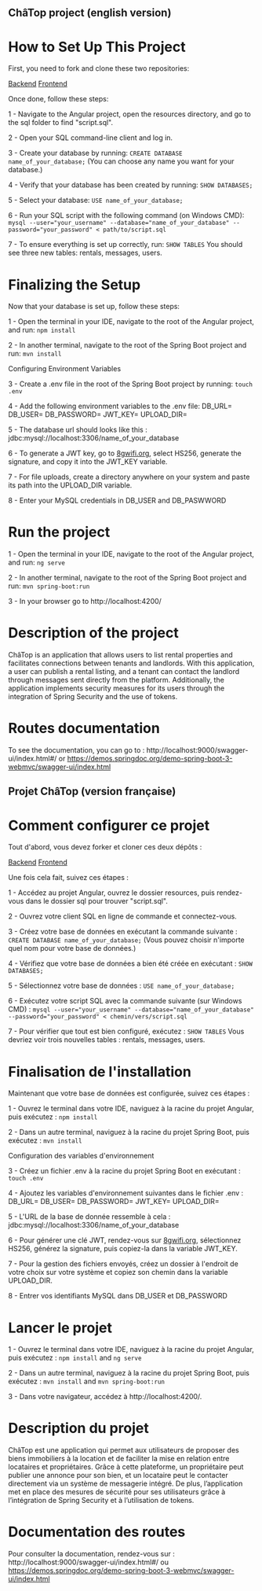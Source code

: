 ## ChâTop project (english version)

# How to Set Up This Project

First, you need to fork and clone these two repositories: 

[Backend](https://github.com/AlexisTrouwaert/OC_Projet_3_Backend_SpringBoot.git)
[Frontend](https://github.com/AlexisTrouwaert/Projet_3_backend_Java_OC.git)

Once done, follow these steps:

1 - Navigate to the Angular project, open the resources directory, and go to the sql folder to find "script.sql".

2 - Open your SQL command-line client and log in.

3 - Create your database by running: 
    `CREATE DATABASE name_of_your_database;`
    (You can choose any name you want for your database.)

4 - Verify that your database has been created by running:
    `SHOW DATABASES;`

5 - Select your database:
    `USE name_of_your_database;`

6 - Run your SQL script with the following command (on Windows CMD):
    `mysql --user="your_username" --database="name_of_your_database" --password="your_password" < path/to/script.sql`

7 - To ensure everything is set up correctly, run:
    `SHOW TABLES`
    You should see three new tables: rentals, messages, users.

# Finalizing the Setup

Now that your database is set up, follow these steps:

1 - Open the terminal in your IDE, navigate to the root of the Angular project, and run:
    `npm install`

2 - In another terminal, navigate to the root of the Spring Boot project and run:
    `mvn install`

Configuring Environment Variables

3 - Create a .env file in the root of the Spring Boot project by running:
    `touch .env`

4 - Add the following environment variables to the .env file:
    DB_URL=
    DB_USER=
    DB_PASSWORD=
    JWT_KEY=
    UPLOAD_DIR=

5 - The database url should looks like this : jdbc:mysql://localhost:3306/name_of_your_database

6 - To generate a JWT key, go to [8gwifi.org](https://8gwifi.org/jwsgen.jsp), select HS256, generate the signature, and copy it into the JWT_KEY variable.

7 - For file uploads, create a directory anywhere on your system and paste its path into the UPLOAD_DIR variable.

8 - Enter your MySQL credentials in DB_USER and DB_PASWWORD

# Run the project

1 - Open the terminal in your IDE, navigate to the root of the Angular project, and run:
    `ng serve`

2 - In another terminal, navigate to the root of the Spring Boot project and run:
    `mvn spring-boot:run`

3 - In your browser go to http://localhost:4200/

# Description of the project

ChâTop is an application that allows users to list rental properties and facilitates connections between tenants and landlords.
With this application, a user can publish a rental listing, and a tenant can contact the landlord through messages sent directly from the platform.
Additionally, the application implements security measures for its users through the integration of Spring Security and the use of tokens.

# Routes documentation

To see the documentation, you can go to :
    http://localhost:9000/swagger-ui/index.html#/
    or
    https://demos.springdoc.org/demo-spring-boot-3-webmvc/swagger-ui/index.html



## Projet ChâTop (version française)

# Comment configurer ce projet

Tout d'abord, vous devez forker et cloner ces deux dépôts :

[Backend](https://github.com/AlexisTrouwaert/OC_Projet_3_Backend_SpringBoot.git)
[Frontend](https://github.com/AlexisTrouwaert/Projet_3_backend_Java_OC.git)

Une fois cela fait, suivez ces étapes :

1 - Accédez au projet Angular, ouvrez le dossier resources, puis rendez-vous dans le dossier sql pour trouver "script.sql".

2 - Ouvrez votre client SQL en ligne de commande et connectez-vous.

3 - Créez votre base de données en exécutant la commande suivante :
    `CREATE DATABASE name_of_your_database;`
    (Vous pouvez choisir n'importe quel nom pour votre base de données.)

4 - Vérifiez que votre base de données a bien été créée en exécutant :
    `SHOW DATABASES;`

5 - Sélectionnez votre base de données :
    `USE name_of_your_database;`

6 - Exécutez votre script SQL avec la commande suivante (sur Windows CMD) :
    `mysql --user="your_username" --database="name_of_your_database" --password="your_password" < chemin/vers/script.sql`

7 - Pour vérifier que tout est bien configuré, exécutez :
    `SHOW TABLES`
    Vous devriez voir trois nouvelles tables : rentals, messages, users.

# Finalisation de l'installation

Maintenant que votre base de données est configurée, suivez ces étapes :

1 - Ouvrez le terminal dans votre IDE, naviguez à la racine du projet Angular, puis exécutez :
    `npm install`

2 - Dans un autre terminal, naviguez à la racine du projet Spring Boot, puis exécutez :
    `mvn install`

Configuration des variables d'environnement

3 - Créez un fichier .env à la racine du projet Spring Boot en exécutant :
    `touch .env`

4 - Ajoutez les variables d'environnement suivantes dans le fichier .env :
    DB_URL=
    DB_USER=
    DB_PASSWORD=
    JWT_KEY=
    UPLOAD_DIR=

5 - L'URL de la base de donnée ressemble à cela : jdbc:mysql://localhost:3306/name_of_your_database

6 - Pour générer une clé JWT, rendez-vous sur [8gwifi.org](https://8gwifi.org/jwsgen.jsp), sélectionnez HS256, générez la signature, puis copiez-la dans la variable JWT_KEY.

7 - Pour la gestion des fichiers envoyés, créez un dossier à l'endroit de votre choix sur votre système et copiez son chemin dans la variable UPLOAD_DIR.

8 - Entrer vos identifiants MySQL dans DB_USER et DB_PASSWORD

# Lancer le projet

1 - Ouvrez le terminal dans votre IDE, naviguez à la racine du projet Angular, puis exécutez :
    `npm install`
    and
    `ng serve`

2 - Dans un autre terminal, naviguez à la racine du projet Spring Boot, puis exécutez :
    `mvn install`
    and
    `mvn spring-boot:run`

3 - Dans votre navigateur, accédez à http://localhost:4200/.

# Description du projet

ChâTop est une application qui permet aux utilisateurs de proposer des biens immobiliers à la location et de faciliter la mise en relation entre locataires et propriétaires.
Grâce à cette plateforme, un propriétaire peut publier une annonce pour son bien, et un locataire peut le contacter directement via un système de messagerie intégré.
De plus, l’application met en place des mesures de sécurité pour ses utilisateurs grâce à l’intégration de Spring Security et à l’utilisation de tokens.

# Documentation des routes

Pour consulter la documentation, rendez-vous sur :
    http://localhost:9000/swagger-ui/index.html#/
    ou
    https://demos.springdoc.org/demo-spring-boot-3-webmvc/swagger-ui/index.html
